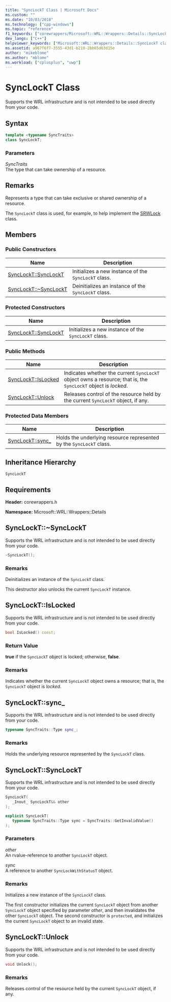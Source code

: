 ```yaml
---
title: "SyncLockT Class | Microsoft Docs"
ms.custom: ""
ms.date: "10/03/2018"
ms.technology: ["cpp-windows"]
ms.topic: "reference"
f1_keywords: ["corewrappers/Microsoft::WRL::Wrappers::Details::SyncLockT", "corewrappers/Microsoft::WRL::Wrappers::Details::SyncLockT::IsLocked", "corewrappers/Microsoft::WRL::Wrappers::Details::SyncLockT::sync_", "corewrappers/Microsoft::WRL::Wrappers::Details::SyncLockT::SyncLockT", "corewrappers/Microsoft::WRL::Wrappers::Details::SyncLockT::~SyncLockT", "corewrappers/Microsoft::WRL::Wrappers::Details::SyncLockT::Unlock"]
dev_langs: ["C++"]
helpviewer_keywords: ["Microsoft::WRL::Wrappers::Details::SyncLockT class", "Microsoft::WRL::Wrappers::Details::SyncLockT::IsLocked method", "Microsoft::WRL::Wrappers::Details::SyncLockT::sync_ data member", "Microsoft::WRL::Wrappers::Details::SyncLockT::SyncLockT, constructor", "Microsoft::WRL::Wrappers::Details::SyncLockT::~SyncLockT, destructor", "Microsoft::WRL::Wrappers::Details::SyncLockT::Unlock method"]
ms.assetid: a967f6f7-3555-43d1-b210-2bb65d63d15e
author: "mikeblome"
ms.author: "mblome"
ms.workload: ["cplusplus", "uwp"]
---
```

# SyncLockT Class

Supports the WRL infrastructure and is not intended to be used directly from your code.

## Syntax

```cpp
template <typename SyncTraits>
class SyncLockT;
```

### Parameters

*SyncTraits*<br/>
The type that can take ownership of a resource.

## Remarks

Represents a type that can take exclusive or shared ownership of a resource.

The `SyncLockT` class is used, for example, to help implement the [SRWLock](../windows/srwlock-class.md) class.

## Members

### Public Constructors

Name                                      | Description
----------------------------------------- | ----------------------------------------------------
[SyncLockT::SyncLockT](#synclockt)        | Initializes a new instance of the `SyncLockT` class.
[SyncLockT::~SyncLockT](#tilde-synclockt) | Deinitializes an instance of the `SyncLockT` class.

### Protected Constructors

Name                               | Description
---------------------------------- | ----------------------------------------------------
[SyncLockT::SyncLockT](#synclockt) | Initializes a new instance of the `SyncLockT` class.

### Public Methods

Name                             | Description
-------------------------------- | --------------------------------------------------------------------------------------------------------------
[SyncLockT::IsLocked](#islocked) | Indicates whether the current `SyncLockT` object owns a resource; that is, the `SyncLockT` object is *locked*.
[SyncLockT::Unlock](#unlock)     | Releases control of the resource held by the current `SyncLockT` object, if any.

### Protected Data Members

Name                      | Description
------------------------- | -------------------------------------------------------------------
[SyncLockT::sync_](#sync) | Holds the underlying resource represented by the `SyncLockT` class.

## Inheritance Hierarchy

`SyncLockT`

## Requirements

**Header:** corewrappers.h

**Namespace:** Microsoft::WRL::Wrappers::Details

## <a name="tilde-synclockt"></a>SyncLockT::~SyncLockT

Supports the WRL infrastructure and is not intended to be used directly from your code.

```cpp
~SyncLockT();
```

### Remarks

Deinitializes an instance of the `SyncLockT` class.

This destructor also unlocks the current `SyncLockT` instance.

## <a name="islocked"></a>SyncLockT::IsLocked

Supports the WRL infrastructure and is not intended to be used directly from your code.

```cpp
bool IsLocked() const;
```

### Return Value

**true** if the `SyncLockT` object is locked; otherwise, **false**.

### Remarks

Indicates whether the current `SyncLockT` object owns a resource; that is, the `SyncLockT` object is *locked*.

## <a name="sync"></a>SyncLockT::sync_

Supports the WRL infrastructure and is not intended to be used directly from your code.

```cpp
typename SyncTraits::Type sync_;
```

### Remarks

Holds the underlying resource represented by the `SyncLockT` class.

## <a name="synclockt"></a>SyncLockT::SyncLockT

Supports the WRL infrastructure and is not intended to be used directly from your code.

```cpp
SyncLockT(
   _Inout_ SyncLockT&& other
);

explicit SyncLockT(
   typename SyncTraits::Type sync = SyncTraits::GetInvalidValue()
);
```

### Parameters

*other*<br/>
An rvalue-reference to another `SyncLockT` object.

*sync*<br/>
A reference to another `SyncLockWithStatusT` object.

### Remarks

Initializes a new instance of the `SyncLockT` class.

The first constructor initializes the current `SyncLockT` object from another `SyncLockT` object specified by parameter *other*, and then invalidates the other `SyncLockT` object. The second constructor is `protected`, and initializes the current `SyncLockT` object to an invalid state.

## <a name="unlock"></a>SyncLockT::Unlock

Supports the WRL infrastructure and is not intended to be used directly from your code.

```cpp
void Unlock();
```

### Remarks

Releases control of the resource held by the current `SyncLockT` object, if any.
